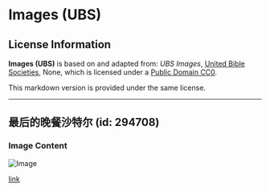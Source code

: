 # Images (UBS)

## License Information

**Images (UBS)** is based on and adapted from: _UBS Images_, [United Bible Societies](https://unitedbiblesocieties.org/), None, which is licensed under a [Public Domain CC0](https://creativecommons.org/public-domain/cc0/).

This markdown version is provided under the same license.



--------------------------------

## 最后的晚餐沙特尔 (id: 294708)

### Image Content

![Image](https://cdn.aquifer.bible/aquifer-content/resources/Media/WEB-0578_last_supper_chartres.jpg)

[link](https://cdn.aquifer.bible/aquifer-content/resources/Media/WEB-0578_last_supper_chartres.jpg)


